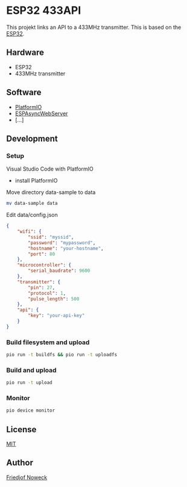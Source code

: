  # ESP32 433API
This projekt links an API to a 433MHz transmitter. This is based on the [ESP32](https://www.espressif.com/en/products/hardware/esp32/overview).

## Hardware
- ESP32
- 433MHz transmitter

## Software
- [PlatformIO](https://platformio.org/)
- [ESPAsyncWebServer](https://github.com/me-no-dev/ESPAsyncWebServer)
- […]

## Development
### Setup
Visual Studio Code with PlatformIO
  - install PlatformIO

Move directory data-sample to data
```bash
mv data-sample data
```

Edit data/config.json
```json
{
    "wifi": {
        "ssid": "myssid",
        "password": "mypassword",
        "hostname": "your-hostname",
        "port": 80
    },
    "microcontroller": {
        "serial_baudrate": 9600
    },
    "transmitter": {
        "pin": 27,
        "protocol": 1,
        "pulse_length": 500
    },
    "api": {
        "key": "your-api-key"
    }
}
```

### Build filesystem and upload
```bash
pio run -t buildfs && pio run -t uploadfs
```

### Build and upload
```bash
pio run -t upload
```

### Monitor
```bash
pio device monitor
```

## License
[MIT](LICENSE)

## Author
[Friedjof Noweck](https://github.com/Friedjof)
